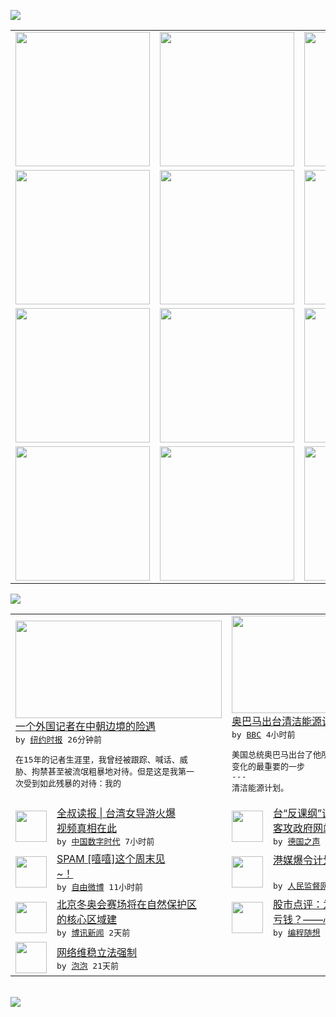 

<a href="https://github.com/greatfire/z/raw/master/FreeBrowser.apk"><img src="https://raw.githubusercontent.com/greatfire/wiki/master/x/header.png" /></a><table><tr><td width="262" align="center" valign="center"><a href="https://github.com/greatfire/wiki/wiki/nyt" title="纽约时报中文网 国际纵览"><img src="https://raw.githubusercontent.com/greatfire/wiki/master/x/nyt_flag.png" width="215"/></a></td><td width="262" align="center" valign="center"><a href="https://github.com/greatfire/wiki/wiki/dw" title=""><img src="https://raw.githubusercontent.com/greatfire/wiki/master/x/dw_flag.png" width="215"/></a></td><td width="262" align="center" valign="center"><a href="https://github.com/greatfire/wiki/wiki/rmjd" title=""><img src="https://raw.githubusercontent.com/greatfire/wiki/master/x/rmjd_flag.png" width="215"/></a></td></tr><tr><td width="262" align="center" valign="center"><a href="https://github.com/paopaonetizen/website" title="泡泡 - 未经审查的互联网信息"><img src="https://raw.githubusercontent.com/greatfire/wiki/master/x/pp_flag.png" width="215"/></a></td><td width="262" align="center" valign="center"><a href="https://github.com/getlantern/mirror" title="以及自由微博和GreatFire.org官方中文论坛"><img src="https://raw.githubusercontent.com/greatfire/wiki/master/x/lantern_flag.png" width="215"/></a></td><td width="262" align="center" valign="center"><a href="https://github.com/cdtmirrors/m/" title=""><img src="https://raw.githubusercontent.com/greatfire/wiki/master/x/cdt_flag.png" width="215"/></a></td></tr><tr><td width="262" align="center" valign="center"><a href="https://github.com/program-think/blog" title="编程随想的博客"><img src="https://raw.githubusercontent.com/greatfire/wiki/master/x/pt_flag.png" width="215"/></a></td><td width="262" align="center" valign="center"><a href="https://github.com/greatfire/wiki/wiki/bbc" title=""><img src="https://raw.githubusercontent.com/greatfire/wiki/master/x/bbc_flag.png" width="215"/></a></td><td width="262" align="center" valign="center"><a href="https://github.com/freeweibo/s" title="自由微博 - 匿名和不受屏蔽的新浪微博搜索"><img src="https://raw.githubusercontent.com/greatfire/wiki/master/x/fw_flag.png" width="215"/></a></td></tr><tr><td width="262" align="center" valign="center"><a href="https://github.com/greatfire/wiki/wiki/google" title=""><img src="https://raw.githubusercontent.com/greatfire/wiki/master/x/google_flag.png" width="215"/></a></td><td width="262" align="center" valign="center"><a href="https://github.com/bxnews/boxun" title=""><img src="https://raw.githubusercontent.com/greatfire/wiki/master/x/bx_flag.png" width="215"/></a></td><td width="262" align="center" valign="center"><a href="https://github.com/greatfire/wiki/wiki/open-source" title="欢迎访问GreatFire.org开发者项目网站"><img src="https://raw.githubusercontent.com/greatfire/wiki/master/x/open-source_flag.png" width="215"/></a></td></tr></table><img src="https://raw.githubusercontent.com/greatfire/wiki/master/x/newsfeed text.png" /><table cols="4"><tr><td colspan="2" width="380"><a href="https://d2qpqq35l60wq5.cloudfront.net/china/20150804/cc04nkorea/"><img src="https://raw.githubusercontent.com/greatfire/wiki/master/x/nyt_logo_b.png" width="330" height="156"/></a></br><a href="https://d2qpqq35l60wq5.cloudfront.net/china/20150804/cc04nkorea/">一个外国记者在中朝边境的险遇</a></br><kbd> by <a href="http://m.cn.nytimes.com/">纽约时报</a> 26分钟前 </kbd></br><pre>在15年的记者生涯里，我曾经被跟踪、喊话、威<br/>胁、拘禁甚至被流氓粗暴地对待。但是这是我第一<br/>次受到如此残暴的对待：我的</pre></td><td colspan="2" width="380"><a href="http://www.bbc.com/zhongwen/simp/world/2015/08/150803_us_obama_clean_power_plan"><img src="http://ichef.bbci.co.uk/news/ws/106/amz/worldservice/live/assets/images/2015/08/03/150803194442_obama304.gif" width="330" height="156"/></a></br><a href="http://www.bbc.com/zhongwen/simp/world/2015/08/150803_us_obama_clean_power_plan">奥巴马出台清洁能源计划</a></br><kbd> by <a href="http://www.bbc.co.uk/zhongwen/simp">BBC</a> 4小时前 </kbd></br><pre>美国总统奥巴马出台了他所称的有史以来抗击气候<br/>变化的最重要的一步 --- 清洁能源计划。</pre></td></tr><tr><td><img src="https://raw.githubusercontent.com/greatfire/wiki/master/x/cdt_logo.png" width="50" height="50"/></td><td width="280"><a href="http://feedproxy.google.com/~r/chinadigitaltimes/bNAO/~3/J_RWK3dYW6A/">全叔读报 | 台湾女导游火爆<br/>视频真相在此</a></br><kbd> by <a href="http://chinadigitaltimes.net/chinese/">中国数字时代</a> 7小时前 </kbd></td><td><img src="http://www.dw.com/image/0,,18619681_302,00.jpg" width="50" height="50"/></td><td width="280"><a href="http://dw.com/p/1G95F?maca=chi-GK-text-greatfire-all-chinese-15625-xml-mrss">台“反课纲”谈判破裂   黑<br/>客攻政府网站</a></br><kbd> by <a href="http://dw.de">德国之声</a> 9小时前 </kbd></td></tr><tr><td><img src="https://raw.githubusercontent.com/greatfire/wiki/master/x/fw_logo.png" width="50" height="50"/></td><td width="280"><a href="https://freeweibo.com/weibo/3871855444117264">SPAM [嘻嘻]这个周末见<br/>~！</a></br><kbd> by <a href="https://freeweibo.com/">自由微博</a> 11小时前 </kbd></td><td><img src="https://raw.githubusercontent.com/greatfire/wiki/master/x/rmjd_logo.png" width="50" height="50"/></td><td width="280"><a href="http://www.rmjdw.com//guanzhuzhongguo/20150803/15142.html">港媒爆令计划27情人5私生子<br/> </a></br><kbd> by <a href="http://www.rmjdw.com/">人民监督网</a> 12小时前 </kbd></td></tr><tr><td><img src="https://raw.githubusercontent.com/greatfire/wiki/master/x/bx_logo.png" width="50" height="50"/></td><td width="280"><a href="http://www.boxun.com/news/gb/china/2015/08/201508021022.shtml">北京冬奥会赛场将在自然保护区<br/>的核心区域建</a></br><kbd> by <a href="http://www.boxun.com">博讯新闻</a> 2天前 </kbd></td><td><img src="http://feeds.feedburner.com/~ff/programthink?d=yIl2AUoC8zA" width="50" height="50"/></td><td width="280"><a href="http://feedproxy.google.com/~r/programthink/~3/TYJEOoilfDI/China-Stock-Market-Psychology.html">股市点评：为啥大多数散户必定<br/>亏钱？——心理学层面的分析</a></br><kbd> by <a href="http://program-think.blogspot.com">编程随想</a> 4天前 </kbd></td></tr><tr><td><img src="http://pao-pao.net/sites/pao-pao.net/files/styles/base_adaptive/public/6523513689_baeec3c53c_z_0.jpg?itok=NM8cQ_d1" width="50" height="50"/></td><td width="280"><a href="https://pao-pao.net/article/593">网络维稳立法强制</a></br><kbd> by <a href="https://pao-pao.net">泡泡</a> 21天前 </kbd></td></table></br><a href="https://github.com/greatfire/z/raw/master/FreeBrowser.apk"><img src="https://raw.githubusercontent.com/greatfire/wiki/master/x/download app.png" /></a>